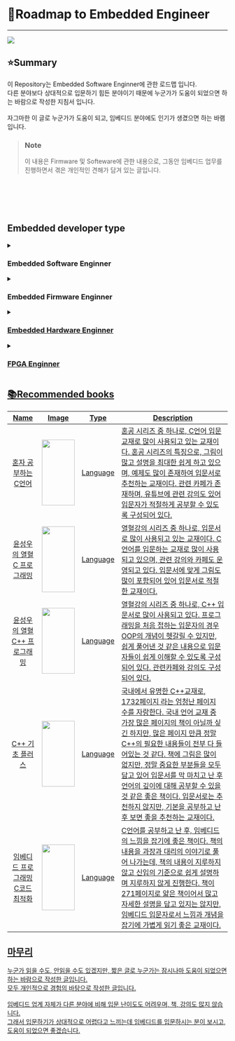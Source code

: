 # 📓Roadmap to Embedded Engineer

---



![](https://user-images.githubusercontent.com/87363461/207765824-2da226c2-3a4f-44bf-bfc0-6514053eda78.jpg)


## :star:Summary
이 Repository는 Embedded Software Enginner에 관한 로드맵 입니다.
<br>
다른 분야보다 상대적으로 입문하기 힘든 분야이기 때문에 누군가가 도움이 되었으면 하는 바람으로 작성한 지침서 입니다.
<br>
<br>
자그마한 이 글로 누군가가 도움이 되고, 임베디드 분야에도 인기가 생겼으면 하는 바램입니다.
<br>
> <h3>Note</h3> 이 내용은 Firmware 및 Softeware에 관한 내용으로, 그동안 임베디드 업무를 진행하면서 겪은 개인적인 견해가 담겨 있는 글입니다.

<br>
<br>

<br>
<br>

## Embedded developer type


<details>
  <summary><h3>Embedded Software Enginner</h3></summary>
  
임베디드 소프트웨어 엔지니어는 말 그대로 PCB에서 동작하는 소프트웨어를 작성하는 업무를 말합니다.
<br>
소프트웨어와 펌웨어 둘 다 언어를 사용하여 프로그래밍을 하는 직무이기 때문에 둘을 묶어 임베디드 소프트웨어 엔지니어 라고도 합니다.
<br>
<br>
임베디드 소프트웨어 엔지니어는 Non-OS 기반 펌웨어와 다르게 OS가 있는 환경에서 작업을 하는 경우가 많습니다.
<br>
OS는 주로 리눅스 또는 임베디드 리눅스, 안드로이드 환경을 말합니다.
<br>
<br>
예를 들어 Raspberry Pi 또는 Jetson 시리즈와 같이 PCB임에도 리눅스 OS가 탑재되어 OS가 있는 환경에서 프로그래밍 하는 것을 볼 수 있습니다.
  
### 하는 업무
임베디드 소프트웨어는 분야에 따라 하는 업무가 결정됩니다.
<br>
소프트웨어는 앱, 웹, 로봇, IoT, Dear Learning 등 수많은 분야와 업계가 존재합니다.
<br>
임베디드 소프트웨어도 이런 분야에 따라서 어느 환경에서 업무를 진행할지가 결정이 되어 어느 분야에 관심이 있는지 결정하는 것이 좋습니다.
<br>
<br>
또는 리눅스 Kernel이나 Device Driver 또는 Boot loader 를 개발하는 직무도 있습니다.
<br>
차량용 또는 방산 사업과 같은 곳에서 전문연구요원으로 하는 경우도 종종 있으며, 이 외에 기능이 많은 임베디드 시스템을 만드는 회사에서 채용합닌다.

따라서 대표적으로 업무에 따른 내용은 아래 리스트와 같습니다.
<ul>
<li><b>System : </b>C, Linux Kernel, Device Driver, Boot loader, File System</li>
<li><b>GUI : </b>C++, Android, Qt/QML, GTK</li>
<li><b>Robotics : </b>C++, Python, ROS1/2, OpenCV, Gazebo, SLAM</li>
<li><b>IoT : </b>C, C++, Java, HTTP/HTTPS, MQTT, Web Interface</li>
<li><b>Vision : </b>C++, Python, OpenCV, Qt/QML, GStreamd, V4L2</li>
</ul>

### 필요 언어
  필요 언어는 분야에 따라 결정되며, 기본적으로 C/C++이 사용됩니다.
  
  <ul>
    <li><b>C/C++</b></li>
    <li><b>Python</b></li>
    <li><b>Java</b></li>
    <li><b>Javascript</b></li>
    <li><b>Rust</b></li>
  </ul>

### 필요 기술
<ul>
    <li><b>기본적 프로그래밍 지식</b></li>
    <li><b>통신 개념</b></li>
    <li><b>리눅스 사용법</b></li>
    <li><b>TCP/IP, HTTP</b></li>
    <li><b>Python, Java</b></li>
  </ul>

### 배워두면 좋은 기술
<ul>
  <li><b>GUI 툴 작성 능력(WPF, Winform, Qt, MFC ...)</b></li>
  <li><b>웹 통신에 관한 전반적인 이해</b></li>
  <li><b>리눅스 구조 및 Kernel</b></li>
  <li><b>Shell Script</b></li>
  <li><b>Git</b></li>
</ul>

</details>

<details>
  <summary><h3>Embedded Firmware Enginner</h3></summary>
  
임베디드 펌웨어 엔지니어는 완성된 PCB를 동작시키는 프로그래밍 작업을 하는 직무를 말합니다.
<br>
보통 Non-OS에서 작업을 하며, 제품 컨셉에 따라 RTOS를 포팅해서 사용하기도 합니다.
<br>
<br>
  MCU(Micro Controller Unit) 종류에 따라 개발 환경, 펌웨어 프로그램을 다운로드하는 Emulator가 달라집니다.
<br>
예를 들어, ST社 의 경우 프로그램은 STM32CubeIDE(Keil, IAR Workbench 등)를 사용하며, Emulator는 ST-Link를 사용합니다.
  
### 하는 업무
펌웨어 엔지니어는 하드웨어 엔지니어와 협업하며, 완성된 PCB에 넣을 프로그램을 작성하는 업무를 진행합니다.
<br>
펌웨어 업무를 진행하기 위해 PCB의 회로도, 사용되는 IC의 Datasheet, 통신 방식 등을 확인하며 그 구현에 맞는 코드를 C언어로 작성합니다.
<br>
<br>
MCU의 메모리 크기는 일반 PC와 다르게 극히 적으므로, 메모리 효율에 맞는 프로그래밍을 해야합니다.
<br>
그래도 최근 나오는 MCU의 메모리 크기는 과거에 비해 많이 좋아져 원할한 프로그래밍을 할 수 있습니다.
<br>
<br>
작은 기업일 수록 하드웨어를 겸업으로 하는 경우가 종종 있으며, 큰 기업일 수록 하드웨어와 완전히 불리되는 경우가 있습니다.
<br>
하드웨어를 겸업하는 직무의 경우, 하드웨어 설계 및 디버깅의 능력도 필수적으로 필요합니다.
 
### 필요 언어
  필요 언어는 대부분의 경우 C언어로 작성하며, 때때로 C++, Assembly 언어를 사용하기도 합니다.
  <br>
Espressif Systems(ESP) 또는 Micro Bit 등과 같이 MicroPython 언어가 지원하는 보드의 경우 MicroPython을 사용하는 곳도 있습니다.
  <ul>
    <li><b>C/C++</b></li>
    <li><b>Assembly</b></li>
    <li><b>MicroPython</b></li>
  </ul>

### 필요 기술
  <ul>
    <li><b>기본 프로그래밍 작성 능력</b></li>
    <li><b>Register 구조에 따른 Bit 제어</b></li>
    <li><b>GPIO, Timer, UART, SPI 등 기본 Peripheral 동작 능력</b></li>
    <li><b>Datasheet 해석 능력</b></li>
    <li><b>회로도 해석 능력</b></li>
    <li><b>디버깅 도구(Oscilloscope, Multi meter 등)</b></li>
  </ul>  
  
  
### 배워두면 좋은 기술
<ul>
  <li><b>GUI 툴 작성 능력(WPF, Winform, Qt, MFC ...)</b></li>
  <li><b>Assembly 언어</b></li>
  <li><b>Git</b></li>
</ul>
  
### MCU 종류 (개발 환경)

  아래 종류는 많이 사용하는 MCU의 종류이며, 이외에 다른 MCU도 존재합니다.

<ul>
  <li><b><a href="https://www.st.com/ko/stm32/stm32/stm32intro.html" target="_blank">ST Electronic</b> (STM32CubeIDE, Keil, IAR Workbench)</li>
   <li><b><a href="https://www.microchip.com/" target="_blank">AVR</b> (Atmel Studio)</li>
   <li><b><a href="https://www.microchip.com/" target="_blank">PIC</b> (MPLAB)</li>
     <li><b><a href="https://www.ti.com/" target="_blank">Texas Instruments</b> (Code Composer Studio)</li>
       <li><b><a href="https://https://www.nordicsemi.com/" target="_blank">Nordic</b> (Segger Embedded Studio)</li>
         <li><b><a href="https://www.nxp.com/" target="_blank">NXP</b> (MCUXpresso)</li>
           <li><b><a href="https://www.nxp.com/" target="_blank">Renesas</b> (CS+ for CA cx)</li>
</ul>
</details>


<details>
  <summary><h3>Embedded Hardware Enginner</h3></summary>
  
임베디드 하드웨어 엔지니어는 말 그대로 하드웨어(PCB)에 관련된 업무를 진행합니다.
<br>
크게 전자회로(Schematics)와 PCB 설계 업무를 진행합니다.
<br>
기업 규모에 따라 회로와 PCB 설계를 겸업하며, 큰 기업의 경우 나눠지기도 합니다.
<br>
<br>

### 하는 업무
하드웨어 엔지니어는 회로 설계와 PCB 설계 업무를 진행합니다.
<br>
PCB가 사용되는 업계에 따라 PCB의 구조 및 방향성이 달라집니다.
<br>
<br>
크게 회로의 특성에 따라 아날로그 회로, 디지털 회로, RF 회로로 나뉘는데, 회로에 따라 각 업무가 달라집니다.
<br>
따라서 어떤 회로에 관심이 있는지 정하는 것이 좋습니다.
<br>
<br>
추가로 외주 업무 관리 및 부품 수급 업무도 진행합니다.
<br>
임베디드 시스템의 경우 단가 문제는 중요한 문제이기 때문에, 저렴한 부품, 좋은 부품을 찾아 수급하고 주문합니다.
<br>
그리고 관련 업체를 찾고 지정하며, 발주까지 진행합니다. 또한 SMD 업체도 관리합니다.
<br>
<br>
마지막으로 인증 업무까지 진행하는 경우도 많이 있습니다.
<br>
기본적으로 전자제품을 판매하기 위해 관련 인증을 받아야 하는데, 인증에 관해 알아두는 것도 좋습니다.

### 필요 기술
  <ul>
  <li><b>아날로그 및 디지털 개념</b></li>
  <li><b>기본적인 전자 이론 지식과 회로 설계 및 해석 능력</b></li>
  <li><b>전자 부품 특성</b></li>
  <li><b>회로 설계 툴(ORCAD, KICAD)과 PCB 설계 툴(Pads, Allegro) 사용 능력</b></li>
  </ul>  
  
### 배워두면 좋은 기술
<ul>
  <li><b>펌웨어 작성 능력</b></li>
  <li><b>인증(KC, CE ...)</b></li>
  <li><b>전자 회로 Simulation</b></li>
</ul>
</ul>
</details>

<details>
  <summary><h3>FPGA Enginner</h3></summary>
  
  FPGA 엔지니어는 FPGA 칩(Xilinx, Zynq)에 프로그래밍 하는 업무를 진행합니다. 
  <br>
대표적인 HDL(Hardware Description Language) 중에서 Verilog와 VHDL을 사용합니다.
<br>
<br>
일반적인 프로세서는 메모리에 있는 프로그램을 불러온 후 CPU에서 해독하여 작업을 실행하지만, FPGA는 아예 프로세서 내부 회로를 프로그램에 맞춰 설계하고 곧바로 병렬적으로 실행시키므로, 일반 MCU 구현보다 압도적으로 빠른 속도를 자랑한다.
<br>
<br>
기본적인 MCU 기능에서부터 고속처리, 병렬처리, DSP 등 특정화된 시스템에서 사용하고 있습니다.

### 하는 업무
FPGA를 설계하는 일을 진행하며, 떄로는 하드웨어 or 펌웨어와 겸업하여 일을 진행합
<br>
관련 업무를 진행하기 위해 게이트, 하드웨어, 간단한 프로그래밍 지식이 필요합니다.
<br>
<br>
FPGA를 사용하는 임베디드 시스템은 규모가 크고, 일반적이 아닌 특정한 스펙에 맞는 시스템에서 많이 사용합니다.
<br>
고속처리 또는 병렬처리, DSP와 같은 시스템이 필요한 연구소에서 근무하는 경우가 종종 있습니다.
<br>
<br>

### 필요 기술
  <ul>
  <li><b>기본적인 프로그래밍 지식</b></li>
  <li><b>디지털 회로와 논리 회로</b></li>
  <li><b>Verilog, VHDL</b></li>
  <li><b>ARM Architecture</b></li>
  </ul>  

### 배워두면 좋은 기술
<ul>
  <li><b>하드웨어 구조와 설계</b></li>
  <li><b>펌웨어 작성 능력</b></li>
  <li><b>회로 해석 능력</b></li>
</ul>
</ul>

</details>

## :books:Recommended books
|Name|Image|Type|Description|
|:---:|:---:|:---:|---|
|[혼자 공부하는 C언어](https://product.kyobobook.co.kr/detail/S000001810156)|<img src="https://user-images.githubusercontent.com/87363461/207767700-72c700e6-09cf-4d7f-b7a6-646eee4afd6f.png" width="75" height="150">|Language|혼공 시리즈 중 하나로, C언어 입문 교재로 많이 사용되고 있는 교재이다. 혼공 시리즈의 특징으로, 그림이 많고 설명을 최대한 쉽게 하고 있으며, 예제도 많이 존재하여 입문서로 추천하는 교재이다. 관련 [카페](https://cafe.naver.com/thisisc)가 존재하며, 유튜브에 관련 [강의](https://www.youtube.com/watch?v=wWJ3koUPPG4&list=PLVsNizTWUw7EYNg_fyTEFYgd84p2uK-aS)도 있어 입문자가 적절하게 공부할 수 있도록 구성되어 있다.|
|[윤성우의 열혈 C 프로그래밍](https://product.kyobobook.co.kr/detail/S000001589148)|<img src="https://user-images.githubusercontent.com/87363461/207768573-de33972b-4310-438c-9891-b635f882c7b5.png" width="75" height="150">|Language|열혈강의 시리즈 중 하나로, 입문서로 많이 사용되고 있는 교재이다. C언어를 입문하는 교재로 많이 사용되고 있으며, 관련 [강의](http://www.orentec.co.kr/teachlist/C_BASIC_2/teach_sub1.php)와 [카페](https://cafe.naver.com/cstudyjava)도 운영되고 있다. 입문서에 맞게 그림도 많이 포함되어 있어 입문서로 적절한 교재이다.|
|[윤성우의 열혈 C++ 프로그래밍](https://product.kyobobook.co.kr/detail/S000001589147)|<img src="https://user-images.githubusercontent.com/87363461/207770991-0924d121-b048-408b-a3bc-12e8acd833bf.png" width="75" height="150">|Language|열혈강의 시리즈 중 하나로, C++ 입문서로 많이 사용되고 있다. 프로그래밍을 처음 접하는 입문자의 경우 OOP의 개념이 헷갈릴 수 있지만, 쉽게 풀어낸 것 같은 내용으로 입문자들이 쉽게 이해할 수 있도록 구성되어 있다. 관련[카페](https://cafe.naver.com/cstudyjava)와 [강의](http://www.orentec.co.kr/teachlist/CPP_BASIC_1/teach_sub1.php)도 구성되어 있다.|
|[C++ 기초 플러스](https://product.kyobobook.co.kr/detail/S000000559828)|<img src="https://user-images.githubusercontent.com/87363461/207771537-fb8aa974-7cbd-4df7-ab52-1d1257634626.png" width="75" height="150">|Language|국내에서 유명한 C++교재로, 1732페이지 라는 엄청난 페이지 수를 자랑한다. 국내 언어 교재 중 가장 많은 페이지의 책이 아닐까 싶긴 하지만, 많은 페이지 만큼 정말 C++의 필요한 내용들이 전부 다 들어있는 것 같다. 책에 그림은 많이 없지만, 정말 중요한 부분들을 모두 담고 있어 입문서를 막 마치고 난 후 언어의 깊이에 대해 공부할 수 있을 것 같은 좋은 책이다. 입문서로는 추천하지 않지만, 기본을 공부하고 난 후 보면 좋을 추천하는 교재이다.|
|[임베디드 프로그래밍 C코드 최적화](https://product.kyobobook.co.kr/detail/S000001223476)|<img src="https://user-images.githubusercontent.com/87363461/207772453-3aff5b75-29e9-4933-b500-34141149db18.png" width="75" height="150">|Language|C언어를 공부하고 난 후, 임베디드의 느낌을 잡기에 좋은 책이다. 책의 내용을 과장과 대리의 이야기로 풀어 나가는데, 책의 내용이 지루하지 않고 신입의 기준으로 쉽게 설명하며 지루하지 않게 진행한다. 책이 271페이지로 얇은 책이어서 많고 자세한 설명을 담고 있지는 않지만, 임베디드 입문자로서 느낌과 개념을 잡기에 가볍게 읽기 좋은 교재이다.|


## 마무리
누군가 읽을 수도, 안읽을 수도 있겠지만, 짧은 글로 누군가는 잠시나마 도움이 되었으면 하는 바람으로 작성한 글입니다.
<br>
모두 개인적으로 경험의 바탕으로 작성한 글입니다.
<br>
<br>
임베디드 업계 자체가 다른 분야에 비해 입문 난이도도 어려우며, 책, 강의도 많지 않습니다.
<br>
그래서 입문하기가 상대적으로 어렵다고 느끼는데 임베디드를 입문하시는 분이 보시고, 도움이 되었으면 좋겠습니다.
